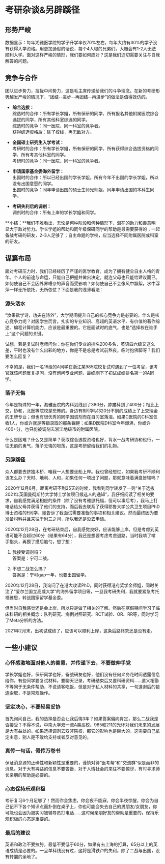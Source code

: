 # 考研杂谈&另辟蹊径

## 形势严峻

数据显示：每年湘雅医学院的学子升学率仅70%左右，每年大约有30%的学子没有获得入学资格。用更加通俗的话说，每个4人寝的兄弟们，大概会有1-2人无法顺利入学。面对这样严峻的情形，我们要如何应对？这是我们迫切需要关注与自我解答的问题。

## 竞争与合作

团队进步势力，拉拢中间势力，这是毛主席传递给我们的斗争理念。在新的考研形势越发严峻的情况下，“团结--进步--再团结--再进步”的做法是值得效仿的。

+ **综合选拔：**    
    综选时的合作：所有学长学姐，所有保研的同学，所有报名其他附属医院综合选拔的同学，所有其他科室综选的同学。    
    综选时的竞争：同一医院、同一科室的竞争者。    
    获得综选资格后：除了校线，再无敌对方。

+ **全国硕士研究生入学考试：**    
    考研时的合作：所有学长学姐，所有保研的同学，所有获得综合选拔资格的同学，所有考其他科室的同学。    
    考研时的竞争：同一医院、同一科室的竞争者。

+ **申请国家基金委海外留学：**    
    出国时的合作：所以已经出国的学长学姐，所有今年不出国的学长学姐，所以没有出国意愿的同学。    
    出国时的竞争：同年申请出国的硕士生师兄师姐，同年申请出国的本科生同学。

+ **考研失利后的调剂：**    
    调剂时的合作：所有上岸的学长学姐和同学。

**小结：**我们不难看出，无论是何种阶段和何种情形下，潜在的助力和善意明显大于敌对势力。学长学姐的帮助和同年级保研同学的帮助是最需要获得的；一起备战考研的研友，2-3人足够了；自主命题的学校，应当选择不同附属医院或科室的研友。

## 谋篇布局

面对考研压力时，我们已经经历了严谨的医学教育，成为了拥有健全自主人格的青年。个人的前途与命运，只能自己把握并做出决定，就连父母也只能给建议而已。如何使自己不会因外界嘈杂的声音而受影响？如何使自己不会像风中飘絮，水中浮萍一样无所依托，无所依仗？下面是我的浅薄看法：

### 源头活水

“汝果欲学诗，功夫在诗外”，大学期间提升自己的核心竞争力是必要的。什么是核心竞争力呢？对医学生而言，扎实的专业知识、高超的英语水平、有价值的著作综述、编程计算机能力，应该是最重要的。它是面试时的底气，也是“选择权在谁手上”这个问题的关键。

试想，若是复试时老师问你：你在你们专业的排名200多名，英语四六级又这么差，平时也没有什么出彩的地方，你是不是总是考试前熬夜，临时抱佛脚呀？我们要怎么回复？

不幸的是，我们一名16级的A同学在浙江某985院校复试时遇到了一位考官，该考官就该问题反复提问，没有询问专业问题，最终刷下了初试成绩排名第一的A同学。

### 落子无悔

今年是特殊的一年，湘雅医院的内科划线到了380分，肿瘤科到了400分；相比上交，协和，北医等院校是恐怖的。身边有B同学以320分不到的成绩上了上交瑞金的王牌专业；但也有很优秀的同学因调剂而在自习室落泪。如果C医院的C科室仅收1人，你或许就是等额录取的那条锦鲤；如果D医院D科室今年爆满，你或许400+分，也只能被调剂去浙江地级市的附属医院。

什么是困难？什么又是简单？获取综合选拔资格也好，背水一战考研协和也行，一往无前的勇气，落子无悔的坦荡，这是考研留给我们的礼物。

### 另辟蹊径

众人都要去挤独木桥，唯我一人想要坐船上岸。我也曾经想过，如果我考研不顺利该怎么办？天时、地利、人和，如果任何一项出了问题，那就意味着满盘皆输吗？

2020年12月6月，距离考研不到25天的时候，我看到同学转发了一则“关于选拔2021年英国曼彻斯特大学博士学位项目候选人的通知”，我仔细阅读了相关的要求，自我感觉满足相应的条件（除了没有考雅思托福，但可以事后考），我马上打电话给父母并获得了他们的支持，而后我去联系了获得耶鲁大学公共卫生项目PhD博士资格的E同学，她告诉了我面试需要准备的事项和相关建议。然而最终因为要准备材料并且来往于附三之间，所以我还是没去申请。

2020年12月28日，在考研结束后，自我感觉良好，应该能够上岸，但是考虑到英语可能不会超过60分（结果有64分），我还是想要考虑考虑退路，当时我啃了啃手指头，再摸了摸后脑勺，想了想：

1. 我接受调剂吗？    
    答案是：宁可二战。

2. 不想二战怎么搞？    
    答案是：宁可gap一年，也要出国留学。

2020年12月28日，我询问了在港大攻读PhD，同时获得港府奖学金师姐，同时关注了“爱尔兰国立高威大学”的海外留学项目等，一旦我考研失利，我就要紧急考托福雅思，转战国家留学基金委。

但当时自我感觉还是会上岸，所以只是做了相关的了解。然后在寒假期间学习了临床科研的相关概念：队列研究、病例对照研究、RCT试验、OR、RR等，同时学习了Meta分析的方法。

2021年2月末，出初试成绩了，应该可以顺利上岸，这条后路终究还是没有走。

## 一些小建议
### 心怀感激地面对他人的善意，并传递下去，不要做伸手党

学长学姐也好，保研同学也好，备战研友也好，他们没有任何义务花时间透露信息给你。有些同学要复试材料，要聊天记录，考研结束后又要科研资料……道义相勖不等同于无条件帮助，不说请客吃饭，但是对于私人材料的共享，一句道谢后的接连索取，不是常规操作。

### 坚定决心，不要轻易妥协

首先询问自己，我的选择是否会让我后悔3年？如果答案偏向肯定，那么二战我是否接受？不得不说，中南大学双一流A类高校，985和211的光环对我们未来的发展是大有益处的。如果选择调剂去双非院校，那它的影响也是巨大的，这需要自己拿定主意，别人是不敢给支持或者反对意见的。

### 真传一句话，假传万卷书

保证消息源的正确性和新颖性是重要的，谨慎对待“医考帮”和“交流群”似是而非的消息。对于大有裨益的信息不要吝啬，对于人情社会的来往不要惊讶，有时寻求师长亲朋的帮助是必要的。

### 心态保持乐观积极

考研复习6个月足够了！然而你会焦虑，你会夜不能寐，你会半夜惊醒，你会为自己记不下各个知识点而扑倒在桌子上，你也可能会失去自己的男朋友/女朋友，你可能也会因为翘实习被辅导员打电话……这时候亲朋好友的帮助是重要的，保持乐观积极的心态是重要的。

### 最后的建议

英语和政治不要拉胯，最低不要低于60分，如果有去上海的打算，65分以上的英语成绩是必要的。一旦单科线没有过，这将是滑铁卢的失利，除了二战与出国，没有转圜的余地了。